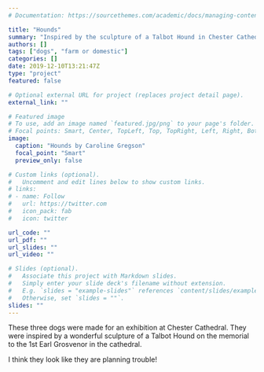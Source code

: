 ```yaml
---
# Documentation: https://sourcethemes.com/academic/docs/managing-content/

title: "Hounds"
summary: "Inspired by the sculpture of a Talbot Hound in Chester Cathedral."
authors: []
tags: ["dogs", "farm or domestic"]
categories: []
date: 2019-12-10T13:21:47Z
type: "project"
featured: false

# Optional external URL for project (replaces project detail page).
external_link: ""

# Featured image
# To use, add an image named `featured.jpg/png` to your page's folder.
# Focal points: Smart, Center, TopLeft, Top, TopRight, Left, Right, BottomLeft, Bottom, BottomRight.
image:
  caption: "Hounds by Caroline Gregson"
  focal_point: "Smart"
  preview_only: false

# Custom links (optional).
#   Uncomment and edit lines below to show custom links.
# links:
# - name: Follow
#   url: https://twitter.com
#   icon_pack: fab
#   icon: twitter

url_code: ""
url_pdf: ""
url_slides: ""
url_video: ""

# Slides (optional).
#   Associate this project with Markdown slides.
#   Simply enter your slide deck's filename without extension.
#   E.g. `slides = "example-slides"` references `content/slides/example-slides.md`.
#   Otherwise, set `slides = ""`.
slides: ""
---
```

These three dogs were made for an exhibition at Chester Cathedral. They were inspired 
by a wonderful sculpture of a Talbot Hound on the memorial to the 
1st Earl Grosvenor in the cathedral. 

I think they look like they are planning trouble!  
